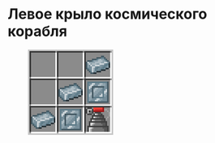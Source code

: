 # Левое крыло космического корабля

<figure><img src="../../../../.gitbook/assets/spaceship_leftwing_recipe.png" alt=""><figcaption></figcaption></figure>
